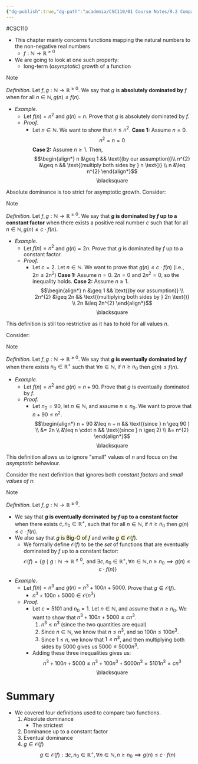 ```yaml
---
{"dg-publish":true,"dg-path":"academia/CSC110/01 Course Notes/9.2 Comparing Asymptotic Function Growth - Big-O Notation.md","permalink":"/academia/csc-110/01-course-notes/9-2-comparing-asymptotic-function-growth-big-o-notation/","created":"2023-11-05T17:15:26.424-05:00","updated":"2023-11-06T00:05:46.260-05:00"}
---
```


#CSC110 

- This chapter mainly concerns functions mapping the natural numbers to the non-negative real numbers
	- $f : \mathbb{N} \rightarrow \mathbb{R}^{\geq 0}$
- We are going to look at one such property:
	- long-term (*asymptotic*) growth of a function

> [!note]
> *Definition.*
> Let $f, g : \mathbb{N} \rightarrow \mathbb{R}^{\geq 0}$.
> We say that $g$ is **absolutely dominated by** $f$ when for all $n \in \mathbb{N}, g(n) \leq f(n)$.

- *Example.*
	- Let $f(n) = n^{2}$ and $g(n) = n$. Prove that $g$ is absolutely dominated by $f$.
	- *Proof.*
		- Let $n \in \mathbb{N}$. We want to show that $n \leq n^{2}$.
		  **Case 1:** Assume $n = 0$.
		  $$n^{2} = n = 0$$
		  **Case 2:** Assume $n \geq 1$. Then,
		  $$\begin{align*}
		  n &\geq 1 && \text{(by our assumption)}\\
		  n^{2} &\geq n && \text{(multiply both sides by } n \text{)} \\
		  n &\leq n^{2}
		  \end{align*}$$
		  <div class="right-align"> <span class="math display">\blacksquare</span> </div>

Absolute dominance is too strict for asymptotic growth.
Consider:

> [!note]
> *Definition.*
> Let $f, g : \mathbb{N} \rightarrow \mathbb{R}^{\geq 0}$.
> We say that **$g$ is dominated by $f$ up to a constant factor** when there exists a positive real number $c$ such that for all $n \in \mathbb{N}, g(n) \leq c \cdot f(n)$.

- *Example.*
	- Let $f(n) = n^{2}$ and $g(n) = 2n$. Prove that $g$ is dominated by $f$ up to a constant factor.
	- *Proof.*
		- Let $c = 2$. Let $n \in \mathbb{N}$. We want to prove that $g(n) \leq c \cdot f(n)$ (i.e., $2n \leq 2n^{2}$)
		  **Case 1:** Assume $n = 0$. $2n = 0$ and $2n^{2} = 0$, so the inequality holds.
		  **Case 2:** Assume $n \geq 1$.
		  $$\begin{align*}
		  n &\geq 1 && \text{(by our assumption)} \\
		  2n^{2} &\geq 2n && \text{(multiplying both sides by } 2n \text{)} \\
		  2n &\leq 2n^{2}
		  \end{align*}$$
		  <div class="right-align"> <span class="math display">\blacksquare</span> </div>

This definition is still too restrictive as it has to hold for all values $n$.

Consider:
> [!note] 
> *Definition.*
> Let $f, g : \mathbb{N} \rightarrow \mathbb{R}^{\geq 0}$.
> We say that **$g$ is eventually dominated by $f$** when there exists $n_{0} \in \mathbb{R}^{+}$ such that $\forall n \in \mathbb{N}$, if $n \geq n_{0}$ then $g(n) \leq f(n)$.

- *Example.*
	- Let $f(n) = n^{2}$ and $g(n) = n + 90$. Prove that $g$ is eventually dominated by $f$.
	- *Proof.*
		- Let $n_{0} = 90$, let $n \in \mathbb{N}$, and assume $n \geq n_{0}$. We want to prove that $n + 90 \leq n^{2}$.
		  $$\begin{align*}
		  n + 90 &\leq n + n && \text{(since } n \geq  90 ) \\
		  &= 2n \\
		  &\leq n \cdot n && \text{(since } n \geq 2) \\
		  &= n^{2}
		  \end{align*}$$
		  <div class="right-align"> <span class="math display">\blacksquare</span> </div>

This definition allows us to ignore "small" values of $n$ and focus on the *asymptotic* behaviour.

Consider the next definition that ignores both *constant factors* and *small values of $n$*:

> [!note] 
> *Definition.*
> Let $f, g : \mathbb{N} \rightarrow \mathbb{R}^{\geq 0}$. 
> - We say that **$g$ is eventually dominated by $f$ up to a constant factor** when there exists $c, n_{0} \in \mathbb{R}^{+}$, such that for all $n \in \mathbb{N}$, if $n \geq n_{0}$ then $g(n) \leq c \cdot f(n)$.
> - We also say that <mark style="background: #FEFAD0A6;">$g$ is Big-O of $f$</mark> and write <mark style="background: #FEFAD0A6;">$g \in \mathcal{O}(f)$</mark>. 
> 	- We formally define $\mathcal{O}(f)$ to be the *set* of functions that are eventually dominated by $f$ up to a constant factor:
> 	  $$\mathcal{O}(f) = \{g \mid g : \mathbb{N} \rightarrow \mathbb{R}^{\geq 0}, \text{ and } \exists c, n_{0} \in \mathbb{R}^{+}, \forall n \in \mathbb{N}, n \geq n_{0} \implies g(n) \leq c \cdot f(n)\}$$

- *Example.*
	- Let $f(n) = n^{3}$ and $g(n) = n^{3} + 100n + 5000$. Prove that $g \in \mathcal{O}(f)$.
		- $n^{3} + 100n + 5000 \in \mathcal{O}(n^{3})$
	- *Proof.*
		- Let $c = 5101$ and $n_{0} = 1$. Let $n \in \mathbb{N}$, and assume that $n \geq n_{0}$. We want to show that $n^{3} + 100n + 5000 \leq cn^{3}$.
		    1. $n^{3} \leq n^{3}$ (since the two quantities are equal)
		    2. Since $n \in \mathbb{N}$, we know that $n \leq n^{3}$, and so $100n \leq 100n^{3}$.
		    3. Since $1 \leq n$, we know that $1 \leq n^{3}$, and then multiplying both sides by 5000 gives us $5000 \leq 5000n^{3}$.
		- Adding these three inequalities gives us:
		  $$n^{3} + 100n + 5000 \leq n^{3} + 100 n^{3} + 5000n^{3} = 5101n^{3} = cn^{3}$$
		  <div class="right-align"> <span class="math display">\blacksquare</span> </div>

# Summary

- We covered four definitions used to compare two functions.
    1. Absolute dominance
        - The strictest
    2. Dominance up to a constant factor
    3. Eventual dominance
    4. $g \in \mathcal{O}(f)$
       $$g \in \mathcal{O}(f) : \exists c, n_{0} \in \mathbb{R}^{+},
       \forall n \in \mathbb{N}, n \geq n_{0} \implies g(n) \leq c \cdot f(n)$$
